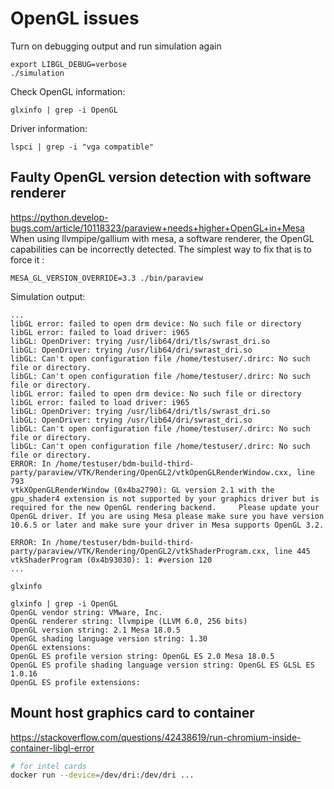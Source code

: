 # OpenGL issues

Turn on debugging output and run simulation again

```
export LIBGL_DEBUG=verbose
./simulation
```

Check OpenGL information:

```
glxinfo | grep -i OpenGL
```

Driver information:

```
lspci | grep -i "vga compatible"
```

## Faulty OpenGL version detection with software renderer

https://python.develop-bugs.com/article/10118323/paraview+needs+higher+OpenGL+in+Mesa
When using llvmpipe/gallium with mesa, a software renderer, the OpenGL capabilities can be incorrectly detected. The simplest way to fix that is to force it :

```
MESA_GL_VERSION_OVERRIDE=3.3 ./bin/paraview
```

Simulation output:

```
...
libGL error: failed to open drm device: No such file or directory
libGL error: failed to load driver: i965
libGL: OpenDriver: trying /usr/lib64/dri/tls/swrast_dri.so
libGL: OpenDriver: trying /usr/lib64/dri/swrast_dri.so
libGL: Can't open configuration file /home/testuser/.drirc: No such file or directory.
libGL: Can't open configuration file /home/testuser/.drirc: No such file or directory.
libGL error: failed to open drm device: No such file or directory
libGL error: failed to load driver: i965
libGL: OpenDriver: trying /usr/lib64/dri/tls/swrast_dri.so
libGL: OpenDriver: trying /usr/lib64/dri/swrast_dri.so
libGL: Can't open configuration file /home/testuser/.drirc: No such file or directory.
libGL: Can't open configuration file /home/testuser/.drirc: No such file or directory.
ERROR: In /home/testuser/bdm-build-third-party/paraview/VTK/Rendering/OpenGL2/vtkOpenGLRenderWindow.cxx, line 793
vtkXOpenGLRenderWindow (0x4ba2790): GL version 2.1 with the gpu_shader4 extension is not supported by your graphics driver but is required for the new OpenGL rendering backend.	 Please update your OpenGL driver. If you are using Mesa please make sure you have version 10.6.5 or later and make sure your driver in Mesa supports OpenGL 3.2.

ERROR: In /home/testuser/bdm-build-third-party/paraview/VTK/Rendering/OpenGL2/vtkShaderProgram.cxx, line 445
vtkShaderProgram (0x4b93030): 1: #version 120
...

```

`glxinfo`
```
glxinfo | grep -i OpenGL
OpenGL vendor string: VMware, Inc.
OpenGL renderer string: llvmpipe (LLVM 6.0, 256 bits)
OpenGL version string: 2.1 Mesa 18.0.5
OpenGL shading language version string: 1.30
OpenGL extensions:
OpenGL ES profile version string: OpenGL ES 2.0 Mesa 18.0.5
OpenGL ES profile shading language version string: OpenGL ES GLSL ES 1.0.16
OpenGL ES profile extensions:
```


## Mount host graphics card to container

https://stackoverflow.com/questions/42438619/run-chromium-inside-container-libgl-error

```bash
# for intel cards
docker run --device=/dev/dri:/dev/dri ...
```
